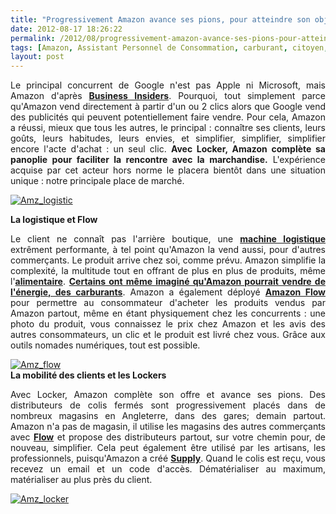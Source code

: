 ```yaml
---
title: "Progressivement Amazon avance ses pions, pour atteindre son objectif : make history''"
date: 2012-08-17 18:26:22
permalink: /2012/08/progressivement-amazon-avance-ses-pions-pour-atteindre-son-objectif-make-history.html
tags: [Amazon, Assistant Personnel de Consommation, carburant, citoyen, commuter, connectivité, données réelles, Fablab, innovation, marchandises]
layout: post
---
```


<p style="text-align: justify">Le principal concurrent de Google n'est pas Apple ni Microsoft, mais Amazon d'après <a href="http://www.businessinsider.com/forget-apple-forget-facebook-heres-the-one-company-that-actually-terrifies-google-execs-2012-8" target="_blank"><strong>Business Insiders</strong></a>. Pourquoi, tout simplement parce qu'Amazon vend directement à partir d'un ou 2 clics alors que Google vend des publicités qui peuvent potentiellement faire vendre. Pour cela, Amazon a réussi, mieux que tous les autres, le principal : connaître ses clients, leurs goûts, leurs habitudes, leurs envies, et simplifier, simplifier, simplifier encore l'acte d'achat : un seul clic. <strong>Avec Locker, Amazon complète sa panoplie pour faciliter la rencontre avec la marchandise.</strong> L'expérience acquise par cet acteur hors norme le placera bientôt dans une situation unique : notre principale place de marché.</p> <p style="text-align: justify"><a class="asset-img-link" href="https://gabrielplassat.github.io/transportsdufutur/wp-content/uploads/sites/6/old/6a0120a66d2ad4970b0177442fed3a970d-pi.jpg"><img alt="Amz_logistic" class="asset  asset-image at-xid-6a0120a66d2ad4970b0177442fed3a970d" src="/wp-content/uploads/sites/6/old/6a0120a66d2ad4970b0177442fed3a970d-500wi.jpg" style="margin-left: auto;margin-right: auto" title="Amz_logistic" /> </a></p>  <!--more-->  <strong>La logistique et Flow</strong> <p style="text-align: justify">Le client ne connaît pas l'arrière boutique, une <a href="https://gabrielplassat.github.io/transportsdufutur/2012/03/la-logistique-by-amazon-work-hard-have-fun-make-history.html" target="_blank"><strong>machine logistique</strong></a> extrêment performante, à tel point qu'Amazon la vend aussi, pour d'autres commerçants. Le produit arrive chez soi, comme prévu. Amazon simplifie la complexité, la multitude tout en offrant de plus en plus de produits, même l'<a href="http://www.amazon.com/grocery-breakfast-foods-snacks-organic/b?ie=UTF8&node=16310101" target="_blank"><strong>alimentaire</strong></a>. <a href="https://gabrielplassat.github.io/transportsdufutur/2011/08/lavenir-de-lenergie-dans-les-transports-amazon-energy-service.html" target="_blank"><strong>Certains ont même imaginé qu'Amazon pourrait vendre de l'énergie, des carburants</strong></a>. Amazon a également déployé <a href="https://gabrielplassat.github.io/transportsdufutur/2011/11/apres-casinoauchanleclerccarrefour-drive-amazon-flow-tesco-drive-betterplace.html" target="_blank"><strong>Amazon Flow</strong></a> pour permettre au consommateur d'acheter les produits vendus par Amazon partout, même en étant physiquement chez les concurrents : une photo du produit, vous connaissez le prix chez Amazon et les avis des autres consommateurs, un clic et le produit est livré chez vous. Grâce aux outils nomades numériques, tout est possible.</p> <p style="text-align: justify"><a class="asset-img-link" href="https://gabrielplassat.github.io/transportsdufutur/wp-content/uploads/sites/6/old/6a0120a66d2ad4970b01761749613f970c-pi.jpg"><img alt="Amz_flow" class="asset  asset-image at-xid-6a0120a66d2ad4970b01761749613f970c" src="/wp-content/uploads/sites/6/old/6a0120a66d2ad4970b01761749613f970c-500wi.jpg" style="margin-left: auto;margin-right: auto" title="Amz_flow" /></a><br /><strong>La mobilité des clients et les Lockers</strong></p> <p style="text-align: justify">Avec Locker, Amazon complète son offre et avance ses pions. Des distributeurs de colis fermés sont progressivement placés dans de nombreux magasins en Angleterre, dans des gares; demain partout. Amazon n'a pas de magasin, il utilise les magasins des autres commerçants avec <a href="https://gabrielplassat.github.io/transportsdufutur/2011/11/apres-casinoauchanleclerccarrefour-drive-amazon-flow-tesco-drive-betterplace.html" target="_blank"><strong>Flow</strong></a> et propose des distributeurs partout, sur votre chemin pour, de nouveau, simplifier. Cela peut également être utilisé par les artisans, les professionnels, puisqu'Amazon a créé <a href="https://gabrielplassat.github.io/transportsdufutur/2012/08/le-numerique-change-les-modes-de-production-des-objets-et-potentiellement-nos-relations-a-ces-objets.html" target="_blank"><strong>Supply</strong></a>. Quand le colis est reçu, vous recevez un email et un code d'accès. Dématérialiser au maximum, matérialiser au plus près du client.</p> <p style="text-align: justify"><a class="asset-img-link" href="https://gabrielplassat.github.io/transportsdufutur/wp-content/uploads/sites/6/old/6a0120a66d2ad4970b017617497907970c-pi.jpg"><img alt="Amz_locker" class="asset  asset-image at-xid-6a0120a66d2ad4970b017617497907970c" src="/wp-content/uploads/sites/6/old/6a0120a66d2ad4970b017617497907970c-500wi.jpg" style="margin-left: auto;margin-right: auto" title="Amz_locker" /></a><br /><br /></p>
